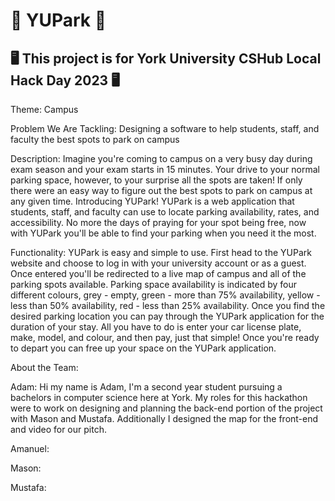 # 🚗 YUPark 🚗
## 🖥️ This project is for York University CSHub Local Hack Day 2023 🖥️

Theme: Campus

Problem We Are Tackling: Designing a software to help students, staff, and faculty the best spots to park on campus

Description: Imagine you're coming to campus on a very busy day during exam season and your exam starts in 15 minutes. Your drive to your normal parking space, however, to your surprise all the spots are taken! If only there were an easy way to figure out the best spots to park on campus at any given time. Introducing YUPark! YUPark is a web application that students, staff, and faculty can use to locate parking availability, rates, and accessibility. No more the days of praying for your spot being free, now with YUPark you'll be able to find your parking when you need it the most.

Functionality: YUPark is easy and simple to use. First head to the YUPark website and choose to log in with your university account or as a guest. Once entered you'll be redirected to a live map of campus and all of the parking spots available. Parking space availability is indicated by four different colours, grey - empty, green - more than 75% availability, yellow - less than 50% availability, red - less than 25% availability. Once you find the desired parking location you can pay through the YUPark application for the duration of your stay. All you have to do is enter your car license plate, make, model, and colour, and then pay, just that simple! Once you're ready to depart you can free up your space on the YUPark application.

About the Team: 

Adam: Hi my name is Adam, I'm a second year student pursuing a bachelors in computer science here at York. My roles for this hackathon were to work on designing and planning the back-end portion of the project with Mason and Mustafa. Additionally I designed the map for the front-end and video for our pitch. 

Amanuel:

Mason:

Mustafa:
